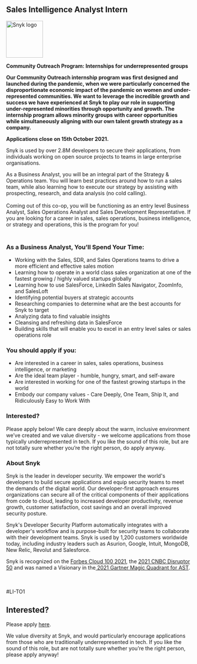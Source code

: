 Sales Intelligence Analyst Intern
---

<img src="https://res.cloudinary.com/snyk/image/upload/v1537345894/press-kit/brand/logo-black.png" width="100" alt="Snyk logo" />

<p><strong>Community Outreach Program: Internships for underrepresented groups&nbsp;</strong></p>
<p><strong>Our Community Outreach internship program was first designed and launched during the pandemic, when we were particularly concerned the disproportionate economic impact of the pandemic on women and under-represented communities. We want to leverage the incredible growth and success we have experienced at Snyk to play our role in supporting under-represented minorities through opportunity and growth. The internship program allows minority groups with career opportunities while simultaneously aligning with our own talent growth strategy as a company.</strong></p>
<p><strong>Applications close on 15th October 2021.</strong></p>
<p><span style="font-weight: 400;">Snyk is used by over 2.8M developers to secure their applications, from individuals working on open source projects to teams in large enterprise organisations.&nbsp;</span></p>
<div class="p-rich_text_section">As a&nbsp;Business Analyst, you will be an integral part of the Strategy &amp; Operations team. You will learn best practices around how to run a sales team, while also learning how to execute our strategy by assisting with prospecting, research, and data analysis (no cold calling).&nbsp;</div>
<div class="p-rich_text_section">&nbsp;</div>
<div class="p-rich_text_section">Coming out of this co-op, you will be functioning as an entry level Business Analyst, Sales Operations Analyst and Sales Development Representative. If you are looking for a career in sales, sales operations, business intelligence, or strategy and operations, this is the program for you!</div>
<h3 class="p-rich_text_section"><br><strong>As a&nbsp;Business Analyst, You’ll Spend Your Time:</strong></h3>
<ul class="p-rich_text_list p-rich_text_list__bullet" data-stringify-type="unordered-list" data-indent="0" data-border="false" data-border-radius-top-cap="false" data-border-radius-bottom-cap="false">
<li data-stringify-indent="0" data-stringify-border="0">Working with the Sales, SDR, and Sales Operations teams to drive a more efficient and effective sales motion</li>
<li data-stringify-indent="0" data-stringify-border="0">Learning how to operate in a world class sales organization at one of the fastest growing / highly valued startups globally</li>
<li data-stringify-indent="0" data-stringify-border="0">Learning how to use SalesForce, LinkedIn Sales Navigator, ZoomInfo, and SalesLoft</li>
<li data-stringify-indent="0" data-stringify-border="0">Identifying potential buyers at strategic accounts</li>
<li data-stringify-indent="0" data-stringify-border="0">Researching companies to determine what are the best accounts for Snyk to target</li>
<li data-stringify-indent="0" data-stringify-border="0">Analyzing data to find valuable insights</li>
<li data-stringify-indent="0" data-stringify-border="0">Cleansing and refreshing data in SalesForce</li>
<li data-stringify-indent="0" data-stringify-border="0">Building skills that will enable you to excel in an entry level sales or sales operations role</li>
</ul>
<h3 class="p-rich_text_section"><strong>You should apply if you:</strong></h3>
<ul class="p-rich_text_list p-rich_text_list__bullet" data-stringify-type="unordered-list" data-indent="0" data-border="false" data-border-radius-top-cap="false" data-border-radius-bottom-cap="false">
<li data-stringify-indent="0" data-stringify-border="0">Are interested in a career in sales, sales operations, business intelligence, or marketing</li>
<li data-stringify-indent="0" data-stringify-border="0">Are the ideal team player - humble, hungry, smart, and self-aware</li>
<li data-stringify-indent="0" data-stringify-border="0">Are interested in working for one of the fastest growing startups in the world</li>
<li data-stringify-indent="0" data-stringify-border="0">Embody&nbsp;our company values - Care Deeply, One Team, Ship It, and Ridiculously Easy to Work With</li>
</ul>
<h3><strong>Interested?</strong></h3>
<p><span style="font-weight: 400;">Please apply below! We care deeply about the warm, inclusive environment we’ve created and we value diversity - we welcome applications from those typically underrepresented in tech. If you like the sound of this role, but are not totally sure whether you’re the right person, do apply anyway.</span></p>
<h3><strong>About Snyk</strong></h3>
<p><span style="font-weight: 400;">Snyk is the leader in developer security. We empower the world's developers to build secure applications and equip security teams to meet the demands of the digital world. Our developer-first approach ensures organizations can secure all of the critical components of their applications from code to cloud, leading to increased developer productivity, revenue growth, customer satisfaction, cost savings and an overall improved security posture.&nbsp;</span></p>
<p><span style="font-weight: 400;">Snyk's Developer Security Platform automatically integrates with a developer's workflow and is purpose-built for security teams to collaborate with their development teams. Snyk is used by 1,200 customers worldwide today, including industry leaders such as Asurion, Google, Intuit, MongoDB, New Relic, Revolut and Salesforce.</span></p>
<p><span style="font-weight: 400;">Snyk is recognized on the <a href="https://www.forbes.com/cloud100/#6f24b5ba5f94">Forbes Cloud 100 2021</a>, the <a href="https://www.cnbc.com/2021/05/25/these-are-the-2021-cnbc-disruptor-50-companies.html">2021 CNBC Disruptor 50</a> and was named a Visionary in the<a href="https://snyk.io/blog/snyk-visionary-2021-gartner-magic-quadrant-for-ast/"> 2021 Gartner Magic Quadrant for AST</a>.<br></span></p>
<p><br><br><span style="font-weight: 400;">#LI-TO1</span></p>

Interested?
---

Please apply [here](https://boards.greenhouse.io/snyk/jobs/5580477002#app).

We value diversity at Snyk, and would particularly encourage applications from those who are traditionally underrepresented in tech.
If you like the sound of this role, but are not totally sure whether you’re the right person, please apply anyway!
